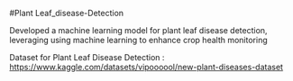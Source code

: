 #Plant Leaf_disease-Detection

Developed a machine learning model for plant leaf disease detection, leveraging using machine learning to enhance crop health monitoring 

Dataset for Plant Leaf Disease Detection :
https://www.kaggle.com/datasets/vipoooool/new-plant-diseases-dataset
